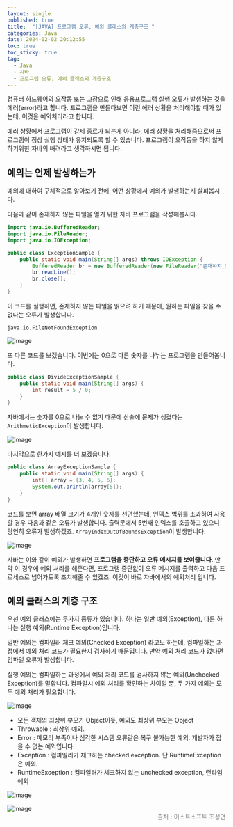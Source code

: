 ```yaml
---
layout: single
published: true
title:  "[JAVA] 프로그램 오류, 예외 클래스의 계층구조 "
categories: Java
date: 2024-02-02 20:12:55
toc: true
toc_sticky: true
tag:   
  - Java
  - 자바
  - 프로그램 오류, 예외 클래스의 계층구조 
---
```


컴퓨터 하드웨어의 오작동 또는 고장으로 인해 응용프로그램 실행 오류가 발생하는 것을 에러(error)라고 합니다. 프로그램을 만들다보면 이런 에러 상황을 처리해야할 때가 있는데, 이것을 예외처리라고 합니다. 

에러 상황에서 프로그램이 강제 종료가 되는게 아니라, 에러 상황을 처리해줌으로써 프로그램이 정상 실행 상태가 유지되도록 할 수 있습니다. 프로그램이 오작동을 하지 않게 하기위한 자바의 배려라고 생각하시면 됩니다. 

## 예외는 언제 발생하는가

예외에 대하여 구체적으로 알아보기 전에, 어떤 상황에서 예외가 발생하는지 살펴봅시다. 

다음과 같이 존재하지 않는 파일을 열기 위한 자바 프로그램을 작성해봅시다.

```java
import java.io.BufferedReader;
import java.io.FileReader;
import java.io.IOException;

public class ExceptionSample {
	public static void main(String[] args) throws IOException {
		BufferedReader br = new BufferedReader(new FileReader("존재하지_않는_파일"));
		br.readLine();
		br.close();
	}
}
```

이 코드를 실행하면, 존재하지 않는 파일을 읽으려 하기 때문에, 원하는 파일을 찾을 수 없다는 오류가 발생합니다. 

`java.io.FileNotFoundException`

![image](https://github.com/BaxDailyGit/BaxDailyGit/assets/99312529/57a9ef72-3090-4973-b642-1e388f438e32)


또 다른 코드를 보겠습니다. 이번에는 0으로 다른 숫자를 나누는 프로그램을 만들어봅니다.

```java
public class DivideExceptionSample {
	public static void main(String[] args) {
		int result = 5 / 0;
	}
}
```

자바에서는 숫자를 0으로 나눌 수 없기 때문에 산술에 문제가 생겼다는 `ArithmeticException`이 발생합니다.

![image](https://github.com/BaxDailyGit/BaxDailyGit/assets/99312529/9fc3566b-a056-4a74-80f7-8d65024343e9)


마지막으로 한가지 예시를 더 보겠습니다. 

```java
public class ArrayExceptionSample {
	public static void main(String[] args) {
		int[] array = {3, 4, 5, 6};
		System.out.println(array[5]);
	}
}
```

코드를 보면 array 배열 크기가 4개인 숫자를 선언했는데, 인덱스 범위를 초과하여 사용할 경우 다음과 같은 오류가 발생합니다. 출력문에서 5번째 인덱스를 호출하고 있으니 당연히 오류가 발생하겠죠. `ArrayIndexOutOfBoundsException`이 발생합니다.

![image](https://github.com/BaxDailyGit/BaxDailyGit/assets/99312529/58a8e211-83fb-4967-9b03-00883c3d49d4)


자바는 이와 같이 예외가 발생하면 **프로그램을 중단하고 오류 메시지를 보여줍니다**. 만약 이 경우에 예외 처리를 해준다면, 프로그램 중단없이 오류 메시지를 출력하고 다음 프로세스로 넘어가도록 조치해줄 수 있겠죠. 이것이 바로 자바에서의 예외처리 입니다.

## 예외 클래스의 계층 구조

우선 예외 클래스에는 두가지 종류가 있습니다. 하나는 일반 예외(Exception), 다른 하나는 실행 예외(Runtime Exception)입니다. 

일반 예외는 컴파일러 체크 예외(Checked Exception) 라고도 하는데, 컴파일하는 과정에서 예외 처리 코드가 필요한지 검사하기 때문입니다. 만약 예외 처리 코드가 없다면 컴파일 오류가 발생합니다. 

실행 예외는 컴파일하는 과정에서 예외 처리 코드를 검사하지 않는 예외(Unchecked Exception)를 말합니다. 컴파일시 예외 처리를 확인하는 차이일 뿐, 두 가지 예외는 모두 예외 처리가 필요합니다. 

![image](https://github.com/BaxDailyGit/BaxDailyGit/assets/99312529/b47d46ec-79c9-4494-aac9-fcfb991c90e1)


- 모든 객체의 최상위 부모가 Object이듯, 예외도 최상위 부모는 Object
- Throwable : 최상위 예외.
- Error : 메모리 부족이나 심각한 시스템 오류같은 복구 불가능한 예외. 개발자가 잡을 수 없는 예외입니다.
- Exception : 컴파일러가 체크하는 checked exception. 단 RuntimeException은 예외.
- RuntimeException : 컴파일러가 체크하지 않는 unchecked exception, 런타임 예외

![image](https://github.com/BaxDailyGit/BaxDailyGit/assets/99312529/dd6e7a7c-9d78-4dec-88dc-e88a1187b27c)


![image](https://github.com/BaxDailyGit/BaxDailyGit/assets/99312529/33332f19-29d2-4c2e-83a3-3b814a79f7e2)
<span style="color:gray; display: block; text-align: right;">출처 : 이스트소프트 조성연</span>
